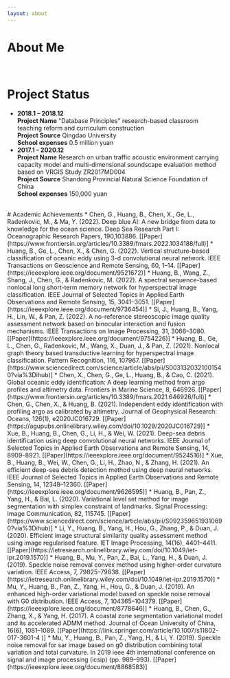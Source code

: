 ```yaml
---
layout: about 
---
```


# About Me


<br/>

# Project Status
* **2018.1 – 2018.12**<br/>
  **Project Name**  "Database Principles" research-based classroom teaching reform and curriculum construction<br/>
  **Project Source**  Qingdao University<br/>
  **School expenses**  0.5 million yuan<br/>
* **2017.1 – 2020.12**<br/>
  **Project Name**  Research on urban traffic acoustic environment carrying capacity model and multi-dimensional soundscape evaluation method based on VRGIS
Study ZR2017MD004<br/>
  **Project Source**  Shandong Provincial Natural Science Foundation of China<br/>
  **School expenses**  150,000 yuan<br/>  


<br/>
# Academic Achievements
* Chen, G., Huang, B., Chen, X., Ge, L., Radenkovic, M., & Ma, Y. (2022). Deep blue AI: A new bridge from
data to knowledge for the ocean science. Deep Sea Research Part I: Oceanographic Research Papers, 190,103886. [[Paper](https://www.frontiersin.org/articles/10.3389/fmars.2022.1034188/full)] 
* Huang, B., Ge, L., Chen, X., & Chen, G. (2022). Vertical structure-based classification of oceanic eddy
using 3-d convolutional neural network. IEEE Transactions on Geoscience and Remote Sensing, 60, 1–14. [[Paper](https://ieeexplore.ieee.org/document/9521672)] 
* Huang, B., Wang, Z., Shang, J., Chen, G., & Radenkovic, M. (2022). A spectral sequence-based nonlocal
long short-term memory network for hyperspectral image classification. IEEE Journal of Selected Topics
in Applied Earth Observations and Remote Sensing, 15, 3041–3051. [[Paper](https://ieeexplore.ieee.org/document/9736454)]
* Si, J., Huang, B., Yang, H., Lin, W., & Pan, Z. (2022). A no-reference stereoscopic image quality
assessment network based on binocular interaction and fusion mechanisms. IEEE Transactions on
Image Processing, 31, 3066–3080. [[Paper](https://ieeexplore.ieee.org/document/9754226)]
* Huang, B., Ge, L., Chen, G., Radenkovic, M., Wang, X., Duan, J., & Pan, Z. (2021). Nonlocal graph theory
based transductive learning for hyperspectral image classification. Pattern Recognition, 116, 107967. [[Paper](https://www.sciencedirect.com/science/article/abs/pii/S0031320321001540?via%3Dihub)]
* Chen, X., Chen, G., Ge, L., Huang, B., & Cao, C. (2021). Global oceanic eddy identification: A deep
learning method from argo profiles and altimetry data. Frontiers in Marine Science, 8, 646926. [[Paper](https://www.frontiersin.org/articles/10.3389/fmars.2021.646926/full)]
* Chen, G., Chen, X., & Huang, B. (2021). Independent eddy identification with profiling argo as calibrated
by altimetry. Journal of Geophysical Research: Oceans, 126(1), e2020JC016729. [[Paper](https://agupubs.onlinelibrary.wiley.com/doi/10.1029/2020JC016729)]
* Xue, B., Huang, B., Chen, G., Li, H., & Wei, W. (2021). Deep-sea debris identification using deep
convolutional neural networks. IEEE Journal of Selected Topics in Applied Earth Observations and Remote
Sensing, 14, 8909–8921. [[Paper](https://ieeexplore.ieee.org/document/9524516)]
* Xue, B., Huang, B., Wei, W., Chen, G., Li, H., Zhao, N., & Zhang, H. (2021). An efficient deep-sea debris
detection method using deep neural networks. IEEE Journal of Selected Topics in Applied Earth
Observations and Remote Sensing, 14, 12348–12360. [[Paper](https://ieeexplore.ieee.org/document/9626595)]
* Huang, B., Pan, Z., Yang, H., & Bai, L. (2020). Variational level set method for image segmentation with
simplex constraint of landmarks. Signal Processing: Image Communication, 82, 115745. [[Paper](https://www.sciencedirect.com/science/article/abs/pii/S0923596519310690?via%3Dihub)]
* Li, Y., Huang, B., Yang, H., Hou, G., Zhang, P., & Duan, J. (2020). Efficient image structural similarity
quality assessment method using image regularised feature. IET Image Processing, 14(16), 4401–4411. [[Paper](https://ietresearch.onlinelibrary.wiley.com/doi/10.1049/iet-ipr.2019.1570)]
* Huang, B., Mu, Y., Pan, Z., Bai, L., Yang, H., & Duan, J. (2019). Speckle noise removal convex method
using higher-order curvature variation. IEEE Access, 7, 79825–79838. [[Paper](https://ietresearch.onlinelibrary.wiley.com/doi/10.1049/iet-ipr.2019.1570)]
* Mu, Y., Huang, B., Pan, Z., Yang, H., Hou, G., & Duan, J. (2019). An enhanced high-order variational
model based on speckle noise removal with G0 distribution. IEEE Access, 7, 104365–104379. [[Paper](https://ieeexplore.ieee.org/document/8778646)]
* Huang, B., Chen, G., Zhang, X., & Yang, H. (2017). A coastal zone segmentation variational model and its
accelerated ADMM method. Journal of Ocean University of China, 16(6), 1081–1089. [[Paper](https://link.springer.com/article/10.1007/s11802-017-3601-4
)]
* Mu, Y., Huang, B., Pan, Z., Yang, H., & Li, Y. (2019). Speckle noise removal for sar image based on g0
distribution combining total variation and total curvature. In 2019 ieee 4th international conference on
signal and image processing (icsip) (pp. 989–993). [[Paper](https://ieeexplore.ieee.org/document/8868583)]

